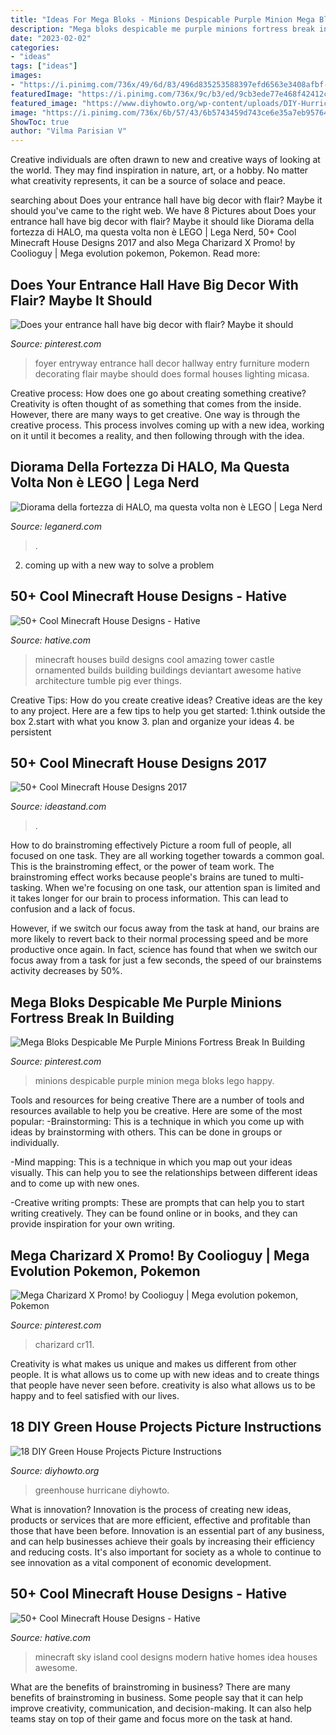 ```yaml
---
title: "Ideas For Mega Bloks - Minions Despicable Purple Minion Mega Bloks Lego Happy"
description: "Mega bloks despicable me purple minions fortress break in building"
date: "2023-02-02"
categories:
- "ideas"
tags: ["ideas"]
images:
- "https://i.pinimg.com/736x/49/6d/83/496d835253588397efd6563e3408afbf--purple-minions-despicable-me.jpg"
featuredImage: "https://i.pinimg.com/736x/9c/b3/ed/9cb3ede77e468f42412c1bde41bc5adb.jpg"
featured_image: "https://www.diyhowto.org/wp-content/uploads/DIY-Hurricane-Proof-PVC-High-Tunnel-Greenhouse-15-DIY-Green-House-Projects-Instructions.jpg"
image: "https://i.pinimg.com/736x/6b/57/43/6b5743459d743ce6e35a7eb957644cbf.jpg"
ShowToc: true
author: "Vilma Parisian V"
---
```



Creative individuals are often drawn to new and creative ways of looking at the world. They may find inspiration in nature, art, or a hobby. No matter what creativity represents, it can be a source of solace and peace.

	

		
searching about Does your entrance hall have big decor with flair? Maybe it should you've came to the right web. We have 8 Pictures about Does your entrance hall have big decor with flair? Maybe it should like Diorama della fortezza di HALO, ma questa volta non è LEGO | Lega Nerd, 50+ Cool Minecraft House Designs 2017 and also Mega Charizard X Promo! by Coolioguy | Mega evolution pokemon, Pokemon. Read more:
		
    
## Does Your Entrance Hall Have Big Decor With Flair? Maybe It Should

<img loading=lazy src="https://i.pinimg.com/736x/9c/b3/ed/9cb3ede77e468f42412c1bde41bc5adb.jpg" onerror="this.onerror=null;this.src='https://tse1.mm.bing.net/th?id=OIP.SoZI2_T50BkbcAQJPjTJTQHaLG&amp;pid=15.1';" alt="Does your entrance hall have big decor with flair? Maybe it should">

_Source: pinterest.com_

>foyer entryway entrance hall decor hallway entry furniture modern decorating flair maybe should does formal houses lighting micasa. 

	

Creative process: How does one go about creating something creative?
Creativity is often thought of as something that comes from the inside. However, there are many ways to get creative. One way is through the creative process. This process involves coming up with a new idea, working on it until it becomes a reality, and then following through with the idea.

    
## Diorama Della Fortezza Di HALO, Ma Questa Volta Non è LEGO | Lega Nerd

<img loading=lazy src="https://leganerd.com/wp-content/uploads/2017/09/Imgur-_kHioTC5.jpg" onerror="this.onerror=null;this.src='https://tse2.mm.bing.net/th?id=OIP.7GFVhaZSd5g6LxRgng18LgHaE7&amp;pid=15.1';" alt="Diorama della fortezza di HALO, ma questa volta non è LEGO | Lega Nerd">

_Source: leganerd.com_

>. 

	

2. coming up with a new way to solve a problem 

    
## 50+ Cool Minecraft House Designs - Hative

<img loading=lazy src="http://hative.com/wp-content/uploads/2014/02/minecraft-houses/ornamented-tower-design-50.jpg" onerror="this.onerror=null;this.src='https://tse2.mm.bing.net/th?id=OIP.jFE6Rn2X-AZM-wvAArdkOQHaJH&amp;pid=15.1';" alt="50+ Cool Minecraft House Designs - Hative">

_Source: hative.com_

>minecraft houses build designs cool amazing tower castle ornamented builds building buildings deviantart awesome hative architecture tumble pig ever things. 

	

Creative Tips: How do you create creative ideas?
Creative ideas are the key to any project. Here are a few tips to help you get started: 
1.think outside the box 
2.start with what you know 
3. plan and organize your ideas 
4. be persistent 

    
## 50+ Cool Minecraft House Designs 2017

<img loading=lazy src="https://ideastand.com/wp-content/uploads/2014/02/minecraft-houses/minecraft-beach-sunset-36.jpg" onerror="this.onerror=null;this.src='https://tse3.mm.bing.net/th?id=OIP.980uUvxUvjgFYrMcsDPMtwHaD8&amp;pid=15.1';" alt="50+ Cool Minecraft House Designs 2017">

_Source: ideastand.com_

>. 

	

How to do brainstroming effectively
Picture a room full of people, all focused on one task. They are all working together towards a common goal. This is the brainstroming effect, or the power of team work.
The brainstroming effect works because people's brains are tuned to multi-tasking. When we're focusing on one task, our attention span is limited and it takes longer for our brain to process information. This can lead to confusion and a lack of focus.

However, if we switch our focus away from the task at hand, our brains are more likely to revert back to their normal processing speed and be more productive once again. In fact, science has found that when we switch our focus away from a task for just a few seconds, the speed of our brainstems activity decreases by 50%.

    
## Mega Bloks Despicable Me Purple Minions Fortress Break In Building

<img loading=lazy src="https://i.pinimg.com/736x/49/6d/83/496d835253588397efd6563e3408afbf--purple-minions-despicable-me.jpg" onerror="this.onerror=null;this.src='https://tse4.mm.bing.net/th?id=OIP.9S_nwJYGNt9GOiUCyvnC_gHaLF&amp;pid=15.1';" alt="Mega Bloks Despicable Me Purple Minions Fortress Break In Building">

_Source: pinterest.com_

>minions despicable purple minion mega bloks lego happy. 

	

Tools and resources for being creative
There are a number of tools and resources available to help you be creative. Here are some of the most popular:
-Brainstorming: This is a technique in which you come up with ideas by brainstorming with others. This can be done in groups or individually.

-Mind mapping: This is a technique in which you map out your ideas visually. This can help you to see the relationships between different ideas and to come up with new ones.

-Creative writing prompts: These are prompts that can help you to start writing creatively. They can be found online or in books, and they can provide inspiration for your own writing.

    
## Mega Charizard X Promo! By Coolioguy | Mega Evolution Pokemon, Pokemon

<img loading=lazy src="https://i.pinimg.com/736x/6b/57/43/6b5743459d743ce6e35a7eb957644cbf.jpg" onerror="this.onerror=null;this.src='https://tse1.mm.bing.net/th?id=OIP.mnVFLL-ksDvirXtEIcRknwAAAA&amp;pid=15.1';" alt="Mega Charizard X Promo! by Coolioguy | Mega evolution pokemon, Pokemon">

_Source: pinterest.com_

>charizard cr11. 

	

Creativity is what makes us unique and makes us different from other people. It is what allows us to come up with new ideas and to create things that people have never seen before. creativity is also what allows us to be happy and to feel satisfied with our lives.

    
## 18 DIY Green House Projects Picture Instructions

<img loading=lazy src="https://www.diyhowto.org/wp-content/uploads/DIY-Hurricane-Proof-PVC-High-Tunnel-Greenhouse-15-DIY-Green-House-Projects-Instructions.jpg" onerror="this.onerror=null;this.src='https://tse4.mm.bing.net/th?id=OIP.1eHN3ektwA9alIpDLJnHegHaJ8&amp;pid=15.1';" alt="18 DIY Green House Projects Picture Instructions">

_Source: diyhowto.org_

>greenhouse hurricane diyhowto. 

	

What is innovation?
Innovation is the process of creating new ideas, products or services that are more efficient, effective and profitable than those that have been before. Innovation is an essential part of any business, and can help businesses achieve their goals by increasing their efficiency and reducing costs. It's also important for society as a whole to continue to see innovation as a vital component of economic development.

    
## 50+ Cool Minecraft House Designs - Hative

<img loading=lazy src="https://hative.com/wp-content/uploads/2014/02/minecraft-houses/minecraft-sky-island-27.jpg" onerror="this.onerror=null;this.src='https://tse4.mm.bing.net/th?id=OIP.RskuuKUZzzArnnnZg6IT0QHaEP&amp;pid=15.1';" alt="50+ Cool Minecraft House Designs - Hative">

_Source: hative.com_

>minecraft sky island cool designs modern hative homes idea houses awesome. 

	

What are the benefits of brainstroming in business?
There are many benefits of brainstroming in business. Some people say that it can help improve creativity, communication, and decision-making. It can also help teams stay on top of their game and focus more on the task at hand.

